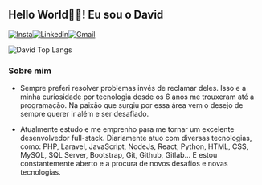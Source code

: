 ## Hello World👋🏼! Eu sou o David

[![Insta](https://img.shields.io/badge/Instagram-E4405F?style=for-the-badge&logo=instagram&logoColor=white)](https://www.instagram.com/davipitbull_/)[![Linkedin](https://img.shields.io/badge/LinkedIn-0077B5?style=for-the-badge&logo=linkedin&logoColor=white)](https://www.linkedin.com/in/davipitbull/)[![Gmail](https://img.shields.io/badge/Gmail-D14836?style=for-the-badge&logo=gmail&logoColor=white)](davidestudosdev@gmail.com)

![David Top Langs](https://github-readme-stats.vercel.app/api/top-langs/?username=davipitbull&hide_progress=true)

### Sobre mim

- Sempre preferi resolver problemas invés de reclamar deles. Isso e a minha curiosidade por tecnologia desde os 6 anos me trouxeram até a programação. Na paixão que surgiu por essa área vem o desejo de sempre querer ir além e ser desafiado.

- Atualmente estudo e me emprenho para me tornar um excelente desenvolvedor full-stack. Diariamente atuo com diversas tecnologias, como: PHP, Laravel, JavaScript, NodeJs, React, Python, HTML, CSS, MySQL, SQL Server, Bootstrap, Git, Github, Gitlab... E estou constantemente aberto e a procura de novos desafios e novas tecnologias.



